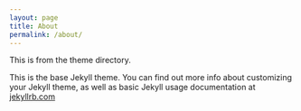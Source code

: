 ```yaml
---
layout: page
title: About
permalink: /about/
---
```


This is from the theme directory.


This is the base Jekyll theme. You can find out more info about customizing your Jekyll theme, as well as basic Jekyll usage documentation at [jekyllrb.com](https://jekyllrb.com/)

